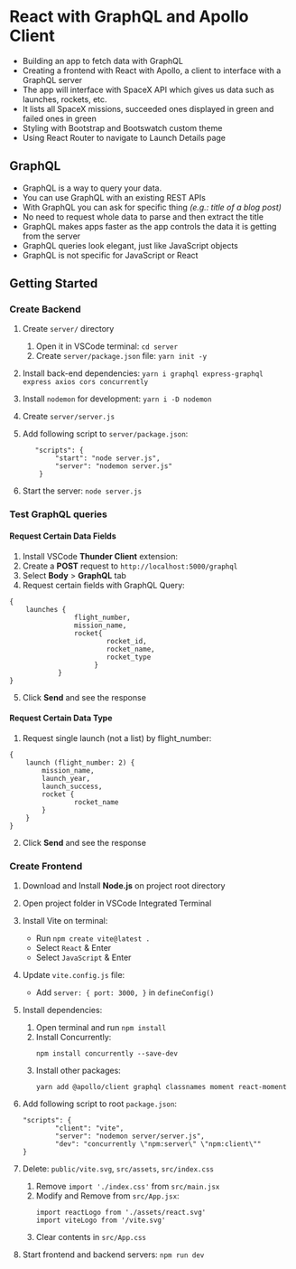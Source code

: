 # React with GraphQL and Apollo Client
- Building an app to fetch data with GraphQL
- Creating a frontend with React with Apollo, a client to interface with a GraphQL server
- The app will interface with SpaceX API which gives us data such as launches, rockets, etc.
- It lists all SpaceX missions, succeeded ones displayed in green and failed ones in green
- Styling with Bootstrap and Bootswatch custom theme
- Using React Router to navigate to Launch Details page

## GraphQL
- GraphQL is a way to query your data.
- You can use GraphQL with an existing REST APIs
- With GraphQL you can ask for specific thing *(e.g.: title of a blog post)*
- No need to request whole data to parse and then extract the title 
- GraphQL makes apps faster as the app controls the data it is getting from the server
- GraphQL queries look elegant, just like JavaScript objects
- GraphQL is not specific for JavaScript or React


## Getting Started

### Create Backend

1. Create `server/` directory
    1. Open it in VSCode terminal: `cd server`
    2. Create `server/package.json` file: `yarn init -y`

2. Install back-end dependencies: `yarn i graphql express-graphql express axios cors concurrently`
3. Install `nodemon` for development: `yarn i -D nodemon`
4. Create `server/server.js`
5. Add following script to `server/package.json`:
    ```
       "scripts": {
            "start": "node server.js",
            "server": "nodemon server.js"
        }
    ```
6. Start the server: `node server.js`


### Test GraphQL queries

#### Request Certain Data Fields
1. Install VSCode **Thunder Client** extension:
2. Create a **POST** request to `http://localhost:5000/graphql`
3. Select **Body** > **GraphQL** tab
4. Request certain fields with GraphQL Query:
        
```
{
    launches {
                flight_number,
                mission_name,
                rocket{
                        rocket_id,
                        rocket_name,
                        rocket_type 
                     }
            }
}
```
5. Click **Send** and see the response   


#### Request Certain Data Type
1. Request single launch (not a list) by flight_number:
```
{ 
    launch (flight_number: 2) {
        mission_name,
        launch_year,
        launch_success,
        rocket {
                rocket_name
        }
    }
}
```

2. Click **Send** and see the response  


### Create Frontend

1. Download and Install **Node.js** on project root directory
2. Open project folder in VSCode Integrated Terminal
3. Install Vite on terminal:
    - Run `npm create vite@latest .`
    - Select `React` & Enter
    - Select `JavaScript` & Enter

4. Update `vite.config.js` file:
    - Add `server: { port: 3000, }` in `defineConfig()`

5. Install dependencies:
    1. Open terminal and run `npm install`
    2. Install Concurrently: 
        ```
        npm install concurrently --save-dev
        ```
    3. Install other packages:
        ```
        yarn add @apollo/client graphql classnames moment react-moment   
        ```
6. Add following script to root `package.json`:
    ```
    "scripts": {
            "client": "vite",                      
            "server": "nodemon server/server.js",
            "dev": "concurrently \"npm:server\" \"npm:client\""
    }
    ```

7. Delete: `public/vite.svg`, `src/assets`, `src/index.css`
    1. Remove `import './index.css'` from `src/main.jsx`
    2. Modify and Remove from `src/App.jsx`:
        ```
        import reactLogo from './assets/react.svg'
        import viteLogo from '/vite.svg'
        ```
    3. Clear contents in `src/App.css`

8. Start frontend and backend servers: `npm run dev`